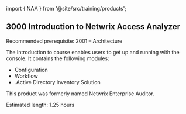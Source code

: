 import { NAA } from '@site/src/training/products';

## 3000 Introduction to Netwrix Access Analyzer

Recommended prerequisite: 2001 <NAA /> – Architecture

The Introduction to <NAA /> course enables users to get up and running with the console. It contains the following modules:

* Configuration
* Workflow
* .Active Directory Inventory Solution

This product was formerly named Netwrix Enterprise Auditor.

Estimated length: 1.25 hours
